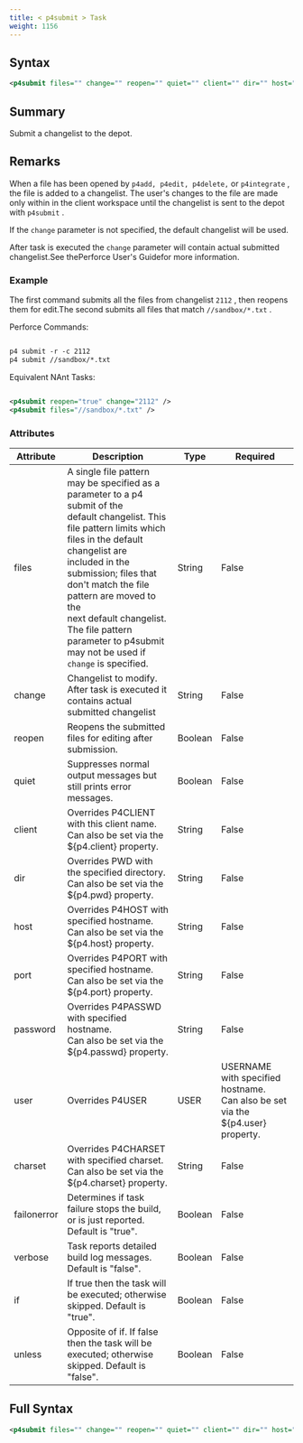```yaml
---
title: < p4submit > Task
weight: 1156
---
```

## Syntax
```xml
<p4submit files="" change="" reopen="" quiet="" client="" dir="" host="" port="" password="" user="" charset="" />
```
## Summary ##
Submit a changelist to the depot.

## Remarks ##
When a file has been opened by `p4add, p4edit, p4delete,`  or  `p4integrate` , the file is
added to a changelist.  The user&#39;s changes to the file are made only within in the client
workspace until the changelist is sent to the depot with `p4submit` .
            
If the `change` parameter is not specified, the default changelist will be used.
            
After task is executed the `change` parameter will contain actual submitted changelist.See thePerforce User&#39;s Guidefor more information.



### Example ###
The first command submits all the files from changelist `2112` , then reopens them for edit.The second submits all files that match  `//sandbox/*.txt` .

Perforce Commands:


```xml

p4 submit -r -c 2112
p4 submit //sandbox/*.txt
```
Equivalent NAnt Tasks:
```xml

<p4submit reopen="true" change="2112" />
<p4submit files="//sandbox/*.txt" />
```



### Attributes
| Attribute | Description | Type | Required |
| --------- | ----------- | ---- | -------- |
| files | A single file pattern may be specified as a parameter to a p4 submit of the<br>default changelist. This file pattern limits which files in the default changelist are<br>included in the submission; files that don&#39;t match the file pattern are moved to the<br>next default changelist.<br>The file pattern parameter to p4submit may not be used if `change` is specified. | String | False |
| change | Changelist to modify. After task is executed it contains actual submitted changelist | String | False |
| reopen | Reopens the submitted files for editing after submission. | Boolean | False |
| quiet | Suppresses normal output messages but still prints error messages. | Boolean | False |
| client | Overrides P4CLIENT with this client name.<br>Can also be set via the ${p4.client} property. | String | False |
| dir | Overrides PWD with the specified directory.<br>Can also be set via the ${p4.pwd} property. | String | False |
| host | Overrides P4HOST with specified hostname.<br>Can also be set via the ${p4.host} property. | String | False |
| port | Overrides P4PORT with specified hostname.<br>Can also be set via the ${p4.port} property. | String | False |
| password | Overrides P4PASSWD with specified hostname.<br>Can also be set via the ${p4.passwd} property. | String | False |
| user | Overrides P4USER|USER|USERNAME with specified hostname.<br>Can also be set via the ${p4.user} property. | String | False |
| charset | Overrides P4CHARSET with specified charset.<br>Can also be set via the ${p4.charset} property. | String | False |
| failonerror | Determines if task failure stops the build, or is just reported. Default is &quot;true&quot;. | Boolean | False |
| verbose | Task reports detailed build log messages.  Default is &quot;false&quot;. | Boolean | False |
| if | If true then the task will be executed; otherwise skipped. Default is &quot;true&quot;. | Boolean | False |
| unless | Opposite of if.  If false then the task will be executed; otherwise skipped. Default is &quot;false&quot;. | Boolean | False |

## Full Syntax
```xml
<p4submit files="" change="" reopen="" quiet="" client="" dir="" host="" port="" password="" user="" charset="" failonerror="" verbose="" if="" unless="" />
```
